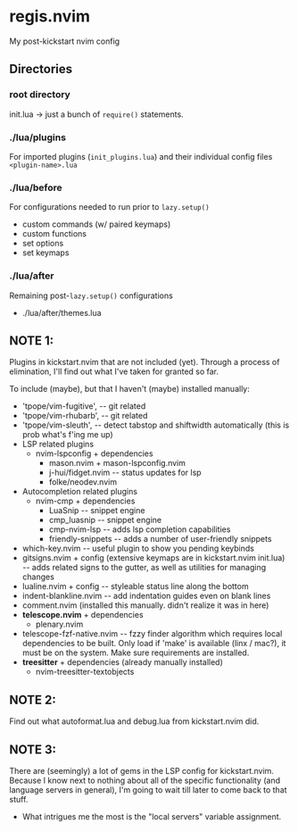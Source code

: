 # regis.nvim
My post-kickstart nvim config

## Directories
### root directory
init.lua -> just a bunch of `require()` statements.

### ./lua/plugins
For imported plugins (`init_plugins.lua`) and their individual config files `<plugin-name>.lua`

### ./lua/before
For configurations needed to run prior to `lazy.setup()`
- custom commands (w/ paired keymaps)
- custom functions
- set options
- set keymaps

### ./lua/after
Remaining post-`lazy.setup()` configurations
- ./lua/after/themes.lua

## NOTE 1:
Plugins in kickstart.nvim that are not included (yet).
Through a process of elimination, I'll find out what I've taken for granted so far.

To include (maybe), but that I haven't (maybe) installed manually:
- 'tpope/vim-fugitive', -- git related
- 'tpope/vim-rhubarb', -- git related
- 'tpope/vim-sleuth', -- detect tabstop and shiftwidth automatically (this is prob what's f'ing me up)
- LSP related plugins
    - nvim-lspconfig + dependencies
        - mason.nvim + mason-lspconfig.nvim
        - j-hui/fidget.nvim -- status updates for lsp
        - folke/neodev.nvim
- Autocompletion related plugins
    - nvim-cmp + dependencies
        - LuaSnip -- snippet engine
        - cmp_luasnip -- snippet engine
        - cmp-nvim-lsp -- adds lsp completion capabilities
        - friendly-snippets -- adds a number of user-friendly snippets
- which-key.nvim -- useful plugin to show you pending keybinds
- gitsigns.nvim + config (extensive keymaps are in kickstart.nvim init.lua) -- adds related signs to the gutter, as well as utilities for managing changes
- lualine.nvim + config -- styleable status line along the bottom
- indent-blankline.nvim -- add indentation guides even on blank lines
- comment.nvim (installed this manually. didn't realize it was in here)
- **telescope.nvim** + dependencies
    - plenary.nvim
- telescope-fzf-native.nvim -- fzzy finder algorithm which requires local dependencies to be built. Only load if 'make' is available (linx / mac?), it must be on the system. Make sure requirements are installed.
- **treesitter** + dependencies (already manually installed)
    - nvim-treesitter-textobjects

## NOTE 2:
Find out what autoformat.lua and debug.lua from kickstart.nvim did.

## NOTE 3:
There are (seemingly) a lot of gems in the LSP config for kickstart.nvim. Because I know next to nothing about all of the specific functionality (and language servers in general), I'm going to wait till later to come back to that stuff.
- What intrigues me the most is the "local servers" variable assignment.
